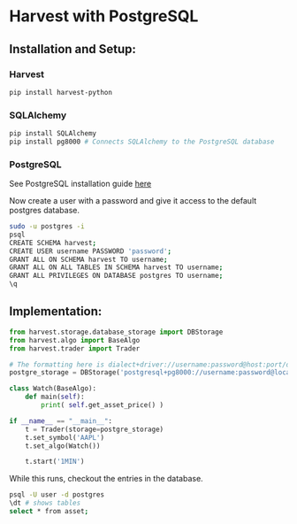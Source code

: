 # Harvest with PostgreSQL

## Installation and Setup:

### Harvest

```bash
pip install harvest-python
```

### SQLAlchemy

```bash
pip install SQLAlchemy
pip install pg8000 # Connects SQLAlchemy to the PostgreSQL database
```

### PostgreSQL

See PostgreSQL installation guide [here](https://www.postgresql.org/download/)

Now create a user with a password and give it access to the default postgres database.

```bash
sudo -u postgres -i
psql 
CREATE SCHEMA harvest;
CREATE USER username PASSWORD 'password';
GRANT ALL ON SCHEMA harvest TO username;
GRANT ALL ON ALL TABLES IN SCHEMA harvest TO username;
GRANT ALL PRIVILEGES ON DATABASE postgres TO username;
\q
```

## Implementation:

```python
from harvest.storage.database_storage import DBStorage
from harvest.algo import BaseAlgo
from harvest.trader import Trader

# The formatting here is dialect+driver://username:password@host:port/database
postgre_storage = DBStorage('postgresql+pg8000://username:password@localhost/postgres')

class Watch(BaseAlgo):
    def main(self):
        print( self.get_asset_price() )

if __name__ == "__main__":
    t = Trader(storage=postgre_storage)
    t.set_symbol('AAPL')
    t.set_algo(Watch())

    t.start('1MIN')
```

 While this runs, checkout the entries in the database.

 ```bash
 psql -U user -d postgres
 \dt # shows tables
 select * from asset;
 ```
